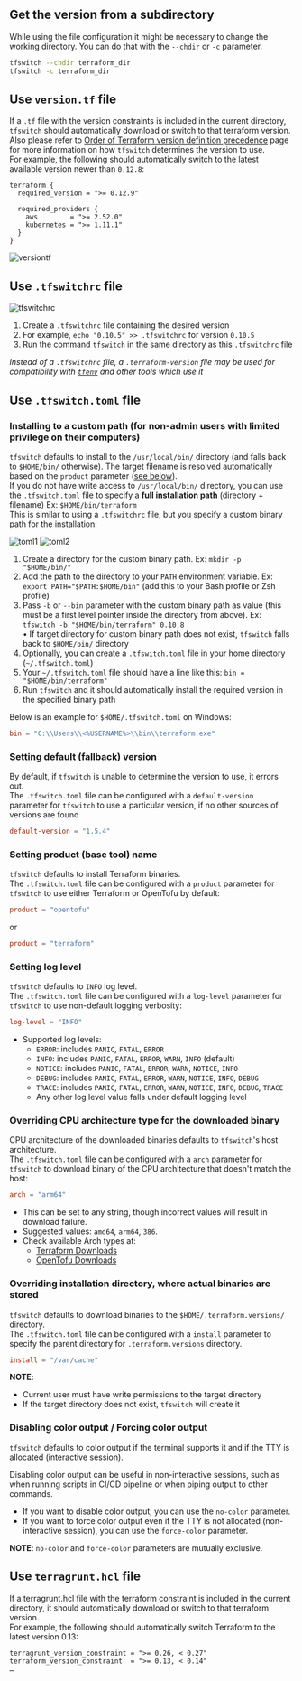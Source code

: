 <!-- markdownlint-disable MD041 -->

## Get the version from a subdirectory

While using the file configuration it might be necessary to change the working
directory. You can do that with the `--chdir` or `-c` parameter.

```bash
tfswitch --chdir terraform_dir
tfswitch -c terraform_dir
```

## Use `version.tf` file

If a `.tf` file with the version constraints is included in the current
directory, `tfswitch` should automatically download or switch to that terraform
version.  
Also please refer to [Order of Terraform version definition
precedence](general.md) page for more information on how `tfswitch` determines
the version to use.  
For example, the following should automatically switch to the latest available
version newer than `0.12.8`:

```hcl
terraform {
  required_version = ">= 0.12.9"

  required_providers {
    aws        = ">= 2.52.0"
    kubernetes = ">= 1.11.1"
  }
}
```

![versiontf](../static/versiontf.gif "Use version.tf")

## Use `.tfswitchrc` file

![tfswitchrc](../static/tfswitch-v6.gif)

1. Create a `.tfswitchrc` file containing the desired version
2. For example, `echo "0.10.5" >> .tfswitchrc` for version `0.10.5`
3. Run the command `tfswitch` in the same directory as this `.tfswitchrc` file

_Instead of a `.tfswitchrc` file, a `.terraform-version` file may be used for
compatibility with
[`tfenv`](https://github.com/tfutils/tfenv#terraform-version-file) and other
tools which use it_

## Use `.tfswitch.toml` file

### Installing to a custom path (for non-admin users with limited privilege on their computers)

`tfswitch` defaults to install to the `/usr/local/bin/` directory (and falls
back to `$HOME/bin/` otherwise). The target filename is resolved automatically
based on the `product` parameter ([see below](#setting-product-base-tool-name)).  
If you do not have write access to `/usr/local/bin/` directory, you can use the
`.tfswitch.toml` file to specify a **full installation path** (directory +
filename) Ex: `$HOME/bin/terraform`  
This is similar to using a `.tfswitchrc` file, but you specify a custom binary
path for the installation:

![toml1](../static/tfswitch-v7.gif)
![toml2](../static/tfswitch-v8.gif)

1. Create a directory for the custom binary path. Ex: `mkdir -p "$HOME/bin/"`
2. Add the path to the directory to your `PATH` environment variable. Ex:
   `export PATH="$PATH:$HOME/bin"` (add this to your Bash profile or Zsh
   profile)
3. Pass `-b` or `--bin` parameter with the custom binary path as value (this
   must be a first level pointer inside the directory from above). Ex:
   `tfswitch -b "$HOME/bin/terraform" 0.10.8`  
   • If target directory for custom binary path does not exist, `tfswitch`
   falls back to `$HOME/bin/` directory
4. Optionally, you can create a `.tfswitch.toml` file in your home directory
   (`~/.tfswitch.toml`)
5. Your `~/.tfswitch.toml` file should have a line like this:
   `bin = "$HOME/bin/terraform"`
6. Run `tfswitch` and it should automatically install the required version in
   the specified binary path

Below is an example for `$HOME/.tfswitch.toml` on Windows:

```toml
bin = "C:\\Users\\<%USERNAME%>\\bin\\terraform.exe"
```

### Setting default (fallback) version

By default, if `tfswitch` is unable to determine the version to use, it errors
out.  
The `.tfswitch.toml` file can be configured with a `default-version` parameter
for `tfswitch` to use a particular version, if no other sources of versions are
found

```toml
default-version = "1.5.4"
```

### Setting product (base tool) name

`tfswitch` defaults to install Terraform binaries.  
The `.tfswitch.toml` file can be configured with a `product` parameter for
`tfswitch` to use either Terraform or OpenTofu by default:

```toml
product = "opentofu"
```

or

```toml
product = "terraform"
```

### Setting log level

`tfswitch` defaults to `INFO` log level.  
The `.tfswitch.toml` file can be configured with a `log-level` parameter for
`tfswitch` to use non-default logging verbosity:

```toml
log-level = "INFO"
```

- Supported log levels:
  - `ERROR`: includes `PANIC`, `FATAL`, `ERROR`
  - `INFO`: includes `PANIC`, `FATAL`, `ERROR`, `WARN`, `INFO` (default)
  - `NOTICE`: includes `PANIC`, `FATAL`, `ERROR`, `WARN`, `NOTICE`, `INFO`
  - `DEBUG`: includes `PANIC`, `FATAL`, `ERROR`, `WARN`, `NOTICE`, `INFO`, `DEBUG`
  - `TRACE`: includes `PANIC`, `FATAL`, `ERROR`, `WARN`, `NOTICE`, `INFO`, `DEBUG`, `TRACE`
  - Any other log level value falls under default logging level

### Overriding CPU architecture type for the downloaded binary

CPU architecture of the downloaded binaries defaults to `tfswitch`'s host
architecture.  
The `.tfswitch.toml` file can be configured with a `arch` parameter for
`tfswitch` to download binary of the CPU architecture that doesn't match the
host:

```toml
arch = "arm64"
```

- This can be set to any string, though incorrect values will result in
  download failure.
- Suggested values: `amd64`, `arm64`, `386`.
- Check available Arch types at:
  - [Terraform Downloads](https://releases.hashicorp.com/terraform/)
  - [OpenTofu Downloads](https://get.opentofu.org/tofu/)

### Overriding installation directory, where actual binaries are stored

`tfswitch` defaults to download binaries to the `$HOME/.terraform.versions/`
directory.  
The `.tfswitch.toml` file can be configured with a `install` parameter to
specify the parent directory for `.terraform.versions` directory.

```toml
install = "/var/cache"
```

**NOTE**:

- Current user must have write permissions to the target directory
- If the target directory does not exist, `tfswitch` will create it

### Disabling color output / Forcing color output

`tfswitch` defaults to color output if the terminal supports it and if the TTY
is allocated (interactive session).

Disabling color output can be useful in non-interactive sessions, such as when
running scripts in CI/CD pipeline or when piping output to other commands.

- If you want to disable color output, you can use the `no-color` parameter.
- If you want to force color output even if the TTY is not allocated
  (non-interactive session), you can use the `force-color` parameter.

**NOTE**: `no-color` and `force-color` parameters are mutually exclusive.

## Use `terragrunt.hcl` file

If a terragrunt.hcl file with the terraform constraint is included in the
current directory, it should automatically download or switch to that terraform
version.  
For example, the following should automatically switch Terraform to the latest
version 0.13:

```hcl
terragrunt_version_constraint = ">= 0.26, < 0.27"
terraform_version_constraint  = ">= 0.13, < 0.14"
…
```
